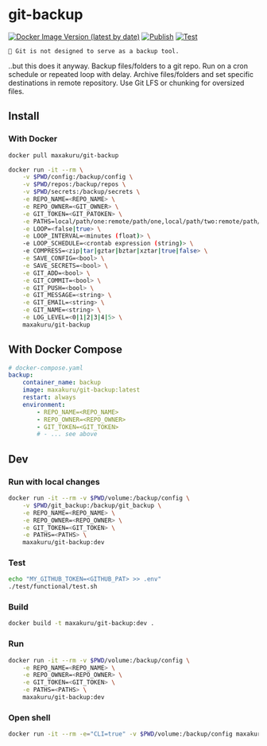 # git-backup

[![Docker Image Version (latest by date)](https://img.shields.io/docker/v/maxakuru/git-backup?label=Docker%20image)](https://hub.docker.com/r/maxakuru/git-backup) [![Publish](https://github.com/maxakuru/git-backup/actions/workflows/publish.yml/badge.svg)](https://github.com/maxakuru/git-backup/actions/workflows/publish.yml) [![Test](https://github.com/maxakuru/git-backup/actions/workflows/test.yml/badge.svg)](https://github.com/maxakuru/git-backup/actions/workflows/test.yml)

```
🚨 Git is not designed to serve as a backup tool.
```

..but this does it anyway. Backup files/folders to a git repo. Run on a cron schedule or repeated loop with delay. Archive files/folders and set specific destinations in remote repository. Use Git LFS or chunking for oversized files.

## Install

### With Docker
```sh
docker pull maxakuru/git-backup
```
```sh
docker run -it --rm \
    -v $PWD/config:/backup/config \
    -v $PWD/repos:/backup/repos \
    -v $PWD/secrets:/backup/secrets \
    -e REPO_NAME=<REPO_NAME> \
    -e REPO_OWNER=<GIT_OWNER> \
    -e GIT_TOKEN=<GIT_PATOKEN> \
    -e PATHS=local/path/one:remote/path/one,local/path/two:remote/path/two \
    -e LOOP=<false|true> \
    -e LOOP_INTERVAL=<minutes (float)> \
    -e LOOP_SCHEDULE=<crontab expression (string)> \
    -e COMPRESS=<zip|tar|gztar|bztar|xztar|true|false> \
    -e SAVE_CONFIG=<bool> \
    -e SAVE_SECRETS=<bool> \
    -e GIT_ADD=<bool> \
    -e GIT_COMMIT=<bool> \
    -e GIT_PUSH=<bool> \
    -e GIT_MESSAGE=<string> \
    -e GIT_EMAIL=<string> \
    -e GIT_NAME=<string> \
    -e LOG_LEVEL=<0|1|2|3|4|5> \
    maxakuru/git-backup
```

## With Docker Compose
```yaml
# docker-compose.yaml
backup:
    container_name: backup
    image: maxakuru/git-backup:latest
    restart: always
    environment:
        - REPO_NAME=<REPO_NAME>
        - REPO_OWNER=<REPO_OWNER>
        - GIT_TOKEN=<GIT_TOKEN>
        # - ... see above
```


## Dev

### Run with local changes
```sh
docker run -it --rm -v $PWD/volume:/backup/config \
    -v $PWD/git_backup:/backup/git_backup \
    -e REPO_NAME=<REPO_NAME> \
    -e REPO_OWNER=<REPO_OWNER> \
    -e GIT_TOKEN=<GIT_TOKEN> \
    -e PATHS=<PATHS> \
    maxakuru/git-backup:dev
```

### Test
```sh
echo "MY_GITHUB_TOKEN=<GITHUB_PAT> >> .env"
./test/functional/test.sh
```

### Build
```sh
docker build -t maxakuru/git-backup:dev .
```

### Run
```sh
docker run -it --rm -v $PWD/volume:/backup/config \
    -e REPO_NAME=<REPO_NAME> \
    -e REPO_OWNER=<REPO_OWNER> \
    -e GIT_TOKEN=<GIT_TOKEN> \
    -e PATHS=<PATHS> \
    maxakuru/git-backup:dev
```

### Open shell
```sh
docker run -it --rm -e="CLI=true" -v $PWD/volume:/backup/config maxakuru/git-backup:dev /bin/bash
```